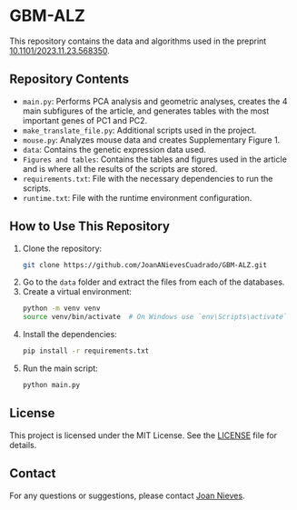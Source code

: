 # GBM-ALZ

This repository contains the data and algorithms used in the preprint [10.1101/2023.11.23.568350](https://doi.org/10.1101/2023.11.23.568350).

## Repository Contents

- `main.py`: Performs PCA analysis and geometric analyses, creates the 4 main subfigures of the article, and generates tables with the most important genes of PC1 and PC2.
- `make_translate_file.py`: Additional scripts used in the project.
- `mouse.py`: Analyzes mouse data and creates Supplementary Figure 1.
- `data`: Contains the genetic expression data used.
- `Figures and tables`: Contains the tables and figures used in the article and is where all the results of the scripts are stored.
- `requirements.txt`: File with the necessary dependencies to run the scripts.
- `runtime.txt`: File with the runtime environment configuration.

## How to Use This Repository

1. Clone the repository:
    ```bash
    git clone https://github.com/JoanANievesCuadrado/GBM-ALZ.git
    ```
2. Go to the `data` folder and extract the files from each of the databases.
3. Create a virtual environment:
    ```bash
    python -m venv venv
    source venv/bin/activate  # On Windows use `env\Scripts\activate`
    ```
4. Install the dependencies:
    ```bash
    pip install -r requirements.txt
    ```
5. Run the main script:
    ```bash
    python main.py
    ```

## License

This project is licensed under the MIT License. See the [LICENSE](LICENSE) file for details.

## Contact

For any questions or suggestions, please contact [Joan Nieves](mailto:joan.nieves@icimaf.cu).